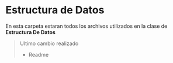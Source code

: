 # Estructura de Datos

En esta carpeta estaran todos los archivos utilizados
en la clase de **Estructura De Datos**

>Ultimo cambio realizado
>- Readme
